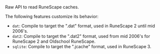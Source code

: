Raw API to read RuneScape caches.

 The following features customize its behavior:

 - `dat`: Compile to target the ".dat" format, used in RuneScape 2 until mid 2006's.
 - `dat2`: Compile to target the ".dat2" format, used from mid 2006's for RuneScape 2 and Oldschool RuneScape.
 - `sqlite`: Compile to target the ".jcache" format, used in RuneScape 3.
